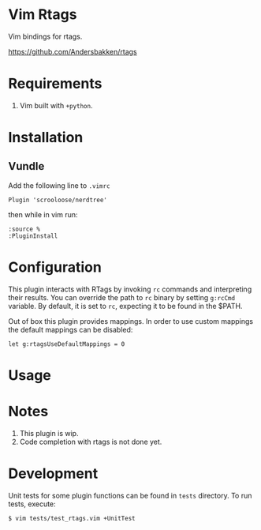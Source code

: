 # Vim Rtags

Vim bindings for rtags.

https://github.com/Andersbakken/rtags

# Requirements
1. Vim built with ```+python```.

# Installation
## Vundle
Add the following line to ```.vimrc```

    Plugin 'scrooloose/nerdtree'

then while in vim run:

    :source %
    :PluginInstall

# Configuration
This plugin interacts with RTags by invoking ```rc``` commands and interpreting
their results.  You can override the path to ```rc``` binary by setting
```g:rcCmd``` variable.  By default, it is set to ```rc```, expecting it to be
found in the $PATH.

Out of box this plugin provides mappings. In order to use custom mappings the
default mappings can be disabled:

    let g:rtagsUseDefaultMappings = 0

# Usage

# Notes
1. This plugin is wip.
1. Code completion with rtags is not done yet.

# Development
Unit tests for some plugin functions can be found in ```tests``` directory.
To run tests, execute:

    $ vim tests/test_rtags.vim +UnitTest
